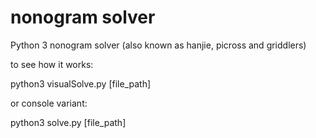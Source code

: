 # nonogram solver
Python 3 nonogram solver (also known as hanjie, picross and griddlers)

to see how it works:

python3 visualSolve.py [file_path]


or console variant:

python3 solve.py [file_path]